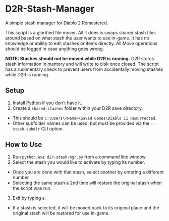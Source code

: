 # D2R-Stash-Manager
A simple stash manager for Diablo 2 Remastered.

This script is a glorified file mover.
All it does is swaps shared stash files around based on what stash the user wants to use in-game.
It has no knowledge or ability to edit stashes or items directly.
All Move operations should be logged in case anything goes wrong.

__NOTE: Stashes should not be moved while D2R is running.__
D2R stores stash information in memory and will write to disk once closed.
The script has a rudimentary check to prevent users from accidentally moving stashes while D2R is running.

## Setup
1. Install [Python](https://www.python.org/) if you don't have it.
2. Create a `shared-stashes` folder within your D2R save directory.
  * This should be `C:\Users\<Name>\Saved Games\Diablo II Resurrected`.
  * Other subfolder names can be used, but must be provided via the `--stash-subdir` CLI option.

## How to Use
1. Run `python.exe d2r-stash-mgr.py` from a command line window.
2. Select the stash you would like to activate by typing its number.
  * Once you are done with that stash, select another by entering a different number.
  * Selecting the same stash a 2nd time will restore the original stash when the script was run.
3. Exit by typing `e`.
  * If a stash is selected, it will be moved back to its original place and the original stash will be restored for use in-game.
